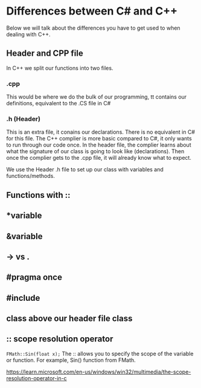 # Differences between C# and C++
Below we will talk about the differences you have to get used to when dealing with C++.

## Header and CPP file
In C++ we split our functions into two files.

### .cpp
This would be where we do the bulk of our programming, tt contains our definitions, equivalent to the .CS file in C#

### .h (Header)
This is an extra file, it conains our declarations. There is no equivalent in C# for this file. The C++ complier is more basic compared to C#, it only wants to run through our code once. In the header file, the complier learns about what the signature of our class is going to look like (declarations). Then once the complier gets to the .cpp file, it will already know what to expect.

We use the Header .h file to set up our class with variables and functions/methods.

## Functions with ::


## *variable

## &variable

## -> vs .

## #pragma once

## #include 

## class above our header file class


## :: scope resolution operator
`FMath::Sin(float x);`
The :: allows you to specify the scope of the variable or function. For example, Sin() function from FMath.

https://learn.microsoft.com/en-us/windows/win32/multimedia/the-scope-resolution-operator-in-c
